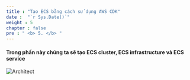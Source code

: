 ```yaml
---
title : "Tạo ECS bằng cách sử dụng AWS CDK"
date :  "`r Sys.Date()`" 
weight : 5
chapter : false
pre : " <b> 5. </b> "
---
```


#### Trong phần này chúng ta sẽ tạo ECS cluster, ECS infrastructure và ECS service

![Architect](/images/5/ws2.png?featherlight=false&width=80pc)